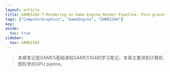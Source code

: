 ```yaml
---
layout: article
title: GAMES104-7-Rendering on Game Engine_Render Pipeline, Post-process and Everything
tags: ["ComputerGraphics", "GameEngine", "GAMES104"]
key: 
aside:
  toc: true
sidebar:
  nav: GAMES104
---
```





> 本章笔记是GAMES基础课程GAMES104的学习笔记，本章主要讲到计算机图形学的GPU pipline。

<br />
